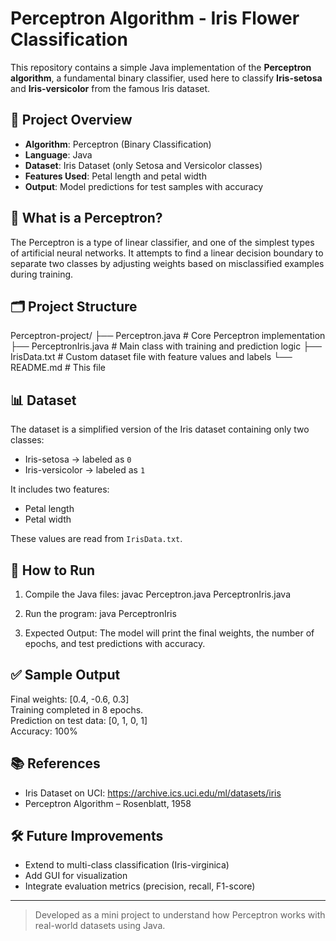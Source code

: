 # Perceptron Algorithm - Iris Flower Classification

This repository contains a simple Java implementation of the **Perceptron algorithm**, a fundamental binary classifier, used here to classify **Iris-setosa** and **Iris-versicolor** from the famous Iris dataset.

## 📌 Project Overview

- **Algorithm**: Perceptron (Binary Classification)
- **Language**: Java
- **Dataset**: Iris Dataset (only Setosa and Versicolor classes)
- **Features Used**: Petal length and petal width
- **Output**: Model predictions for test samples with accuracy

## 🧠 What is a Perceptron?

The Perceptron is a type of linear classifier, and one of the simplest types of artificial neural networks. It attempts to find a linear decision boundary to separate two classes by adjusting weights based on misclassified examples during training.

## 🗂️ Project Structure

Perceptron-project/
├── Perceptron.java          # Core Perceptron implementation
├── PerceptronIris.java      # Main class with training and prediction logic
├── IrisData.txt             # Custom dataset file with feature values and labels
└── README.md                # This file

## 📊 Dataset

The dataset is a simplified version of the Iris dataset containing only two classes:
- Iris-setosa → labeled as `0`
- Iris-versicolor → labeled as `1`

It includes two features:
- Petal length
- Petal width

These values are read from `IrisData.txt`.

## 🚀 How to Run

1. Compile the Java files:
   javac Perceptron.java PerceptronIris.java

2. Run the program:
   java PerceptronIris

3. Expected Output: The model will print the final weights, the number of epochs, and test predictions with accuracy.

## ✅ Sample Output

Final weights: [0.4, -0.6, 0.3]  
Training completed in 8 epochs.  
Prediction on test data: [0, 1, 0, 1]  
Accuracy: 100%

## 📚 References

- Iris Dataset on UCI: https://archive.ics.uci.edu/ml/datasets/iris
- Perceptron Algorithm – Rosenblatt, 1958

## 🛠️ Future Improvements

- Extend to multi-class classification (Iris-virginica)
- Add GUI for visualization
- Integrate evaluation metrics (precision, recall, F1-score)

---

> Developed as a mini project to understand how Perceptron works with real-world datasets using Java.
